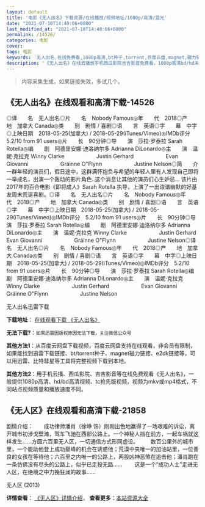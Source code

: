 ```yaml
---
layout: default
title: '电影《无人出名》下载资源/在线播放/视频地址/1080p/高清/蓝光'
date: "2021-07-10T14:40:06+0800"
last_modified_at: "2021-07-10T14:40:06+0800"
permalink: /14526/
categories: 电影
cover:
tags: 电影
keywords: '无人出名,在线免费看,1080p高清,bt种子,torrent,百度云盘,magnet,磁力链,迅雷下载资源'
description: '《无人出名》在线云播放手机西瓜影院吉吉影音免费看，1080p高清bd/hd未删减完整版和tc抢先枪版，mkv/mp4格式，附带bt/torrent种子、magnet/磁力链、百度云盘、网盘资源迅雷下载链接'
---
```


>内容采集生成，如果链接失效，多试几个。


## 《无人出名》在线观看和高清下载-14526

◎译　　名　无人出名◎片　　名　Nobody Famous◎年　　代　2018◎产　　地　加拿大 Canada◎类　　别　剧情 / 喜剧◎语　　言　英语◎字　　幕　中字◎上映日期　2018-05-25(加拿大) / 2018-05-29(iTunes/Vimeo)◎IMDb评分　5.2/10 from 91 users◎片　　长　90分钟◎导　　演　莎拉·罗泰拉 Sarah Rotella◎编　　剧　阿德里安娜·迪洛纳尔多 Adrianna DiLonardo◎主　　演　温妮·克拉克 Winny Clarke　　　　　　Justin Gerhard　　　　　　Evan Giovanni　　　　　　Gráinne O"Flynn　　　　　　Justine Nelson◎简　　介　　一群年轻的演员们，假日途中，这群满怀抱负与希望的年轻人里有人发现自己即将一举成名，出演一个轰动的影片角色..这个消息让其他的演员们心生妒忌... 该片由2017年的百合电影《即将成人》Sarah Rotella 执导，上演了一出诙谐幽默的好基友周末荒诞喜剧。◎译　　名　无人出名◎片　　名　Nobody Famous◎年　　代　2018◎产　　地　加拿大 Canada◎类　　别　剧情 / 喜剧◎语　　言　英语◎字　　幕　中字◎上映日期　2018-05-25(加拿大) / 2018-05-29(iTunes/Vimeo)◎IMDb评分　5.2/10 from 91 users◎片　　长　90分钟◎导　　演　莎拉·罗泰拉 Sarah Rotella◎编　　剧　阿德里安娜·迪洛纳尔多 Adrianna DiLonardo◎主　　演　温妮·克拉克 Winny Clarke　　　　　　Justin Gerhard　　　　　　Evan Giovanni　　　　　　Gráinne O"Flynn　　　　　　Justine Nelson◎译　　名　无人出名◎片　　名　Nobody Famous◎年　　代　2018◎产　　地　加拿大 Canada◎类　　别　剧情 / 喜剧◎语　　言　英语◎字　　幕　中字◎上映日期　2018-05-25(加拿大) / 2018-05-29(iTunes/Vimeo)◎IMDb评分　5.2/10 from 91 users◎片　　长　90分钟◎导　　演　莎拉·罗泰拉 Sarah Rotella◎编　　剧　阿德里安娜·迪洛纳尔多 Adrianna DiLonardo◎主　　演　温妮·克拉克 Winny Clarke　　　　　　Justin Gerhard　　　　　　Evan Giovanni　　　　　　Gráinne O"Flynn　　　　　　Justine Nelson


无人出名迅雷下载

**下载地址**： [在线观看下载 《无人出名》](https://www.993dy.com//vod-detail-id-34403.html) 


**无法下载?**：`如果迅雷因版权原因无法下载，关注微信公众号 `

**其他方法1**：从百度云网盘下载视频，百度云网盘支持在线观看，非会员有限制，如果能找到迅雷下载链接、bt/torrent种子、magnet磁力链接、e2dk链接等，可以用迅雷、比特彗星等工具将完整视频下载到本地。

**其他方法2**：用手机云播、西瓜影院、吉吉影音等在线免费观看《无人出名》，一般提供1080p高清、hd/bd高清视频、tc抢先版视频，视频为mkv或mp4格式，不同站点视频质量和播放速度不同。


## 《无人区》在线观看和高清下载-21858

剧情介绍：　　成功律师潘肖（徐峥 饰）刚刚出色地赢得了一场艰难的诉讼，离开城市初涉戈壁滩，驾车飞驰在西部公路上。一个神秘人挡在前方，一起车祸就这样发生……方圆六百里无人区，一切通信方式形同虚设。   　　数百公里外的城市里，一个能助他登上成功巅峰的机会在诱惑他；荒漠中央唯一的加油站里，一位善良的女孩在等待他；六百里之内唯一的公路上，两股凶神恶煞在追击他；潘肖跑在一条仿佛没有尽头的公路上，似乎已走投无路……   　　这是一个“成功人士”走进无人区，在绝境之中力挽狂澜的故事……


无人区 (2013)

**详情查看**： [《无人区》详情介绍](/movie/21858/)， **查看更多**：[本站资源大全](/movie/t/all/)

